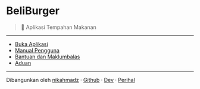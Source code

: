 # BeliBurger
> 🍔 Aplikasi Tempahan Makanan

***

- [Buka Aplikasi][2]
- [Manual Pengguna][3]
- [Bantuan dan Maklumbalas][4]
- [Aduan][5]

***

Dibangunkan oleh [nikahmadz][6]
&middot; [Github][7]
&middot; [Dev][8]
&middot; [Perihal][1]

[1]:https://nikahmadz.github.io/BeliBurger/
[2]:https://beliburger.netlify.app
[3]:https://github.com/nikahmadz/BeliBurger/wiki
[4]:https://github.com/nikahmadz/BeliBurger/discussions
[5]:https://github.com/nikahmadz/BeliBurger/issues
[6]:https://nikahmadz.github.io/
[7]:https://github.com/nikahmadz/BeliBurger
[8]:https://github.com/nikahmadz/beli-burger
